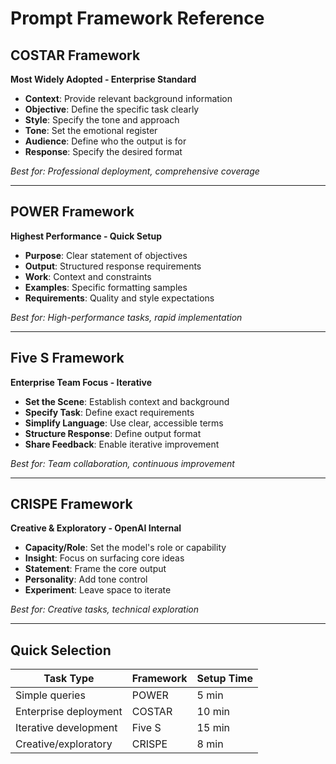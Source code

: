 # Prompt Framework Reference

## COSTAR Framework

**Most Widely Adopted - Enterprise Standard**

- **Context**: Provide relevant background information
- **Objective**: Define the specific task clearly
- **Style**: Specify the tone and approach
- **Tone**: Set the emotional register
- **Audience**: Define who the output is for
- **Response**: Specify the desired format

_Best for: Professional deployment, comprehensive coverage_

---

## POWER Framework

**Highest Performance - Quick Setup**

- **Purpose**: Clear statement of objectives
- **Output**: Structured response requirements
- **Work**: Context and constraints
- **Examples**: Specific formatting samples
- **Requirements**: Quality and style expectations

_Best for: High-performance tasks, rapid implementation_

---

## Five S Framework

**Enterprise Team Focus - Iterative**

- **Set the Scene**: Establish context and background
- **Specify Task**: Define exact requirements
- **Simplify Language**: Use clear, accessible terms
- **Structure Response**: Define output format
- **Share Feedback**: Enable iterative improvement

_Best for: Team collaboration, continuous improvement_

---

## CRISPE Framework

**Creative & Exploratory - OpenAI Internal**

- **Capacity/Role**: Set the model's role or capability
- **Insight**: Focus on surfacing core ideas
- **Statement**: Frame the core output
- **Personality**: Add tone control
- **Experiment**: Leave space to iterate

_Best for: Creative tasks, technical exploration_

---

## Quick Selection

| Task Type             | Framework | Setup Time |
| --------------------- | --------- | ---------- |
| Simple queries        | POWER     | 5 min      |
| Enterprise deployment | COSTAR    | 10 min     |
| Iterative development | Five S    | 15 min     |
| Creative/exploratory  | CRISPE    | 8 min      |
